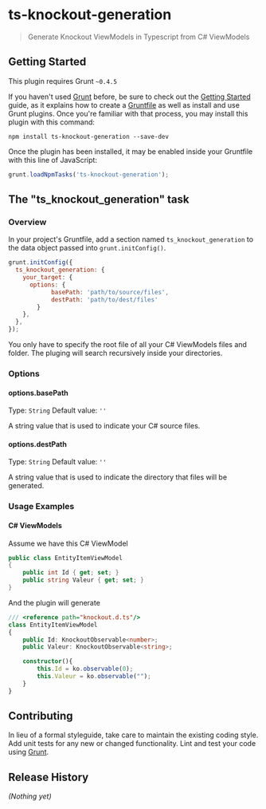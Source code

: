 # ts-knockout-generation

> Generate Knockout ViewModels in Typescript from C# ViewModels

## Getting Started
This plugin requires Grunt `~0.4.5`

If you haven't used [Grunt](http://gruntjs.com/) before, be sure to check out the [Getting Started](http://gruntjs.com/getting-started) guide, as it explains how to create a [Gruntfile](http://gruntjs.com/sample-gruntfile) as well as install and use Grunt plugins. Once you're familiar with that process, you may install this plugin with this command:

```shell
npm install ts-knockout-generation --save-dev
```

Once the plugin has been installed, it may be enabled inside your Gruntfile with this line of JavaScript:

```js
grunt.loadNpmTasks('ts-knockout-generation');
```

## The "ts_knockout_generation" task

### Overview
In your project's Gruntfile, add a section named `ts_knockout_generation` to the data object passed into `grunt.initConfig()`.

```js
grunt.initConfig({
  ts_knockout_generation: {
    your_target: {
      options: {
			basePath: 'path/to/source/files',
			destPath: 'path/to/dest/files'
		}
    },
  },
});
```

You only have to specify the root file of all your C# ViewModels files and folder. The pluging will search recursively inside your directories.

### Options

#### options.basePath
Type: `String`
Default value: `''`

A string value that is used to indicate your C# source files.

#### options.destPath
Type: `String`
Default value: `''`

A string value that is used to indicate the directory that files will be generated.

### Usage Examples

#### C# ViewModels

Assume we have this C# ViewModel

```csharp
public class EntityItemViewModel
{
	public int Id { get; set; }
	public string Valeur { get; set; }
}
```

And the plugin will generate

```ts
/// <reference path="knockout.d.ts"/>
class EntityItemViewModel
{
    public Id: KnockoutObservable<number>;
    public Valeur: KnockoutObservable<string>;

    constructor(){
        this.Id = ko.observable(0);
        this.Valeur = ko.observable("");
    }
}
```

## Contributing
In lieu of a formal styleguide, take care to maintain the existing coding style. Add unit tests for any new or changed functionality. Lint and test your code using [Grunt](http://gruntjs.com/).

## Release History
_(Nothing yet)_
